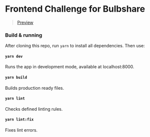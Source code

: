 # Frontend Challenge for Bulbshare

> [Preview](https://bulbshare-frontend-challenge.netlify.app)

### Build & running

After cloning this repo, run `yarn` to install all dependencies. Then use:

#### `yarn dev`

Runs the app in development mode, available at localhost:8000.

#### `yarn build`

Builds production ready files.

#### `yarn lint`

Checks defined linting rules.

#### `yarn lint:fix`

Fixes lint errors.
